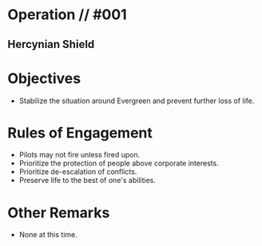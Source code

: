 # Operation // #001
## Hercynian Shield
# Objectives
- Stabilize the situation around Evergreen and prevent further loss of life.

# Rules of Engagement
- Pilots may not fire unless fired upon. 
- Prioritize the protection of people above corporate interests.
- Prioritize de-escalation of conflicts. 
- Preserve life to the best of one's abilities.

# Other Remarks
- None at this time.
